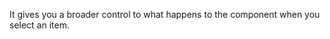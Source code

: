 It gives you a broader control to what happens to the component when you select an item.

```js { "file": "../index.js" }
```
